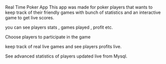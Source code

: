 Real Time Poker App This app was made for poker players that wants to keep track of their friendly games with bunch of statistics and an interactive game to get live scores.

you can see players stats , games played , profit etc.

Choose players to participate in the game

keep track of real live games and see players profits live.

See advanced statistics of players updated live from Mysql.
